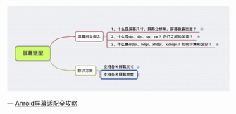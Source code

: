 ![avatar](/capture.png)

—
[Anroid屏幕适配全攻略](https://www.jianshu.com/writer#/notebooks/5317459/notes/13411633)